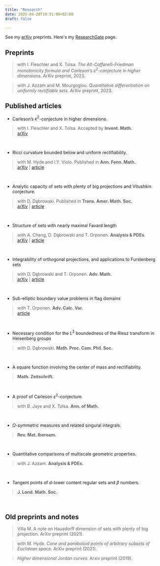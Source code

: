 ```yaml
---
title: "Research"
date: 2025-04-28T19:31:09+02:00
draft: false

---
```


See my [arXiv](https://arxiv.org/search/math?query=Villa%2C+Michele&searchtype=author&abstracts=hide&order=-announced_date_first&size=50) preprints. Here's my [ResearchGate](https://www.researchgate.net/profile/Michele-Villa?ev=hdr_xprf) page.


## Preprints


> with I. Fleschler and X. Tolsa. *The Alt-Caffarelli-Friedman monotonicity formula
and Carleson’s $\varepsilon^2$-conjecture in higher dimensions*. ArXiv preprint, 2023.

> with J. Azzam and M. Mourgoglou. *Quantitative differentiation on uniformly
rectifiable sets.* ArXiv preprint, 2023.




## Published articles

* Carleson’s $\varepsilon^2$-conjecture in higher dimensions.
> with I. Fleschler and X. Tolsa. Accepted by **Invent. Math.**  
> [arXiv](https://arxiv.org/abs/2310.12316)

$~$

 * Ricci curvature bounded below and uniform rectifiability.
 > with M. Hyde and I.Y. Violo. Published in **Ann. Fenn. Math.**   
 > [arXiv](https://arxiv.org/abs/2311.09907) | [article](https://doi.org/10.54330/afm.153338)


$~$
 

* Analytic capacity of sets with plenty of big projections
and Vitushkin conjecture.
> with D. Dąbrowski. Published in **Trans. Amer. Math. Soc.**    
> [arXiv](https://arxiv.org/abs/2204.05804) | [article](https://doi.org/10.1090/tran/9265)
	
$$~$$	
	
	
* Structure of sets with nearly maximal Favard length
> with A. Chang, D. Dąbrowski and T. Orponen. **Analysis & PDEs**.   
> [arXiv](https://arxiv.org/abs/2203.01279) | [article](10.2140/apde.2024.17.1473)	

$$~$$

* Integrability of orthogonal projections, and
applications to Furstenberg sets
> with  D. Dąbrowski and T. Orponen. **Adv. Math.**     
> [arXiv](https://arxiv.org/abs/2107.04471) | [article](https://doi.org/10.1016/j.aim.2022.108567)

$$~$$

* Sub-elliptic boundary value problems in flag domains
> with T. Orponen. **Adv. Calc. Var.**   
> [article](https://doi.org/10.1515/acv-2021-0077)

$$~$$

* Necessary condition for the $L^2$ boundedness of the Riesz
transform in Heisenberg groups
> with D. Dąbrowski. **Math. Proc. Cam. Phil. Soc.**

$$~$$

* A square function involving the center of mass and rectifiability.
> **Math. Zeitschrift.**

$$~$$

* A proof of Carleson $\varepsilon^2$-conjecture.
> with B. Jaye and X. Tolsa. **Ann. of Math.**

$$~$$

* $Ω$-symmetric measures and related singural integrals.	
> **Rev. Mat. Iberoam.**


$$~$$

* Quantitative comparisons of multiscale geometric properties.
> with J. Azzam. **Analysis & PDEs.** 

$$~$$

* Tangent points of $d$-lower content regular sets and $\beta$ numbers.
> **J. Lond. Math. Soc.**

$$~$$

## Old preprints and notes


> Villa M. A note on Hausdorff dimension of sets with plenty of big projection. ArXiv
preprint (2021).

> with M. Hyde. *Cone and paraboloid points of arbitrary subsets of Euclidean
space.* ArXiv preprint (2021).

> *Higher dimensional Jordan curves.* Arxiv preprint (2019).


